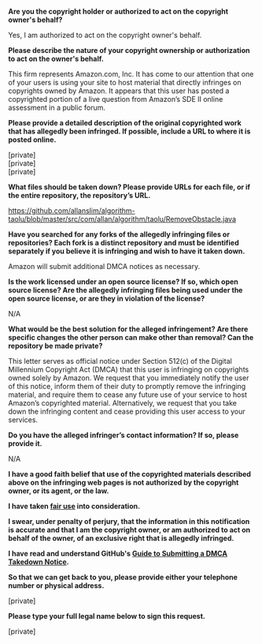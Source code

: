 **Are you the copyright holder or authorized to act on the copyright owner's behalf?**

Yes, I am authorized to act on the copyright owner's behalf.

**Please describe the nature of your copyright ownership or authorization to act on the owner's behalf.**

This firm represents Amazon.com, Inc. It has come to our attention that one of your users is using your site to host material that directly infringes on copyrights owned by Amazon. It appears that this user has posted a copyrighted portion of a live question from Amazon’s SDE II online assessment in a public forum.

**Please provide a detailed description of the original copyrighted work that has allegedly been infringed. If possible, include a URL to where it is posted online.**

[private]  
[private]  
[private]  

**What files should be taken down? Please provide URLs for each file, or if the entire repository, the repository’s URL.**

https://github.com/allanslim/algorithm-taolu/blob/master/src/com/allan/algorithm/taolu/RemoveObstacle.java

**Have you searched for any forks of the allegedly infringing files or repositories? Each fork is a distinct repository and must be identified separately if you believe it is infringing and wish to have it taken down.**

Amazon will submit additional DMCA notices as necessary.

**Is the work licensed under an open source license? If so, which open source license? Are the allegedly infringing files being used under the open source license, or are they in violation of the license?**

N/A

**What would be the best solution for the alleged infringement? Are there specific changes the other person can make other than removal? Can the repository be made private?**

This letter serves as official notice under Section 512(c) of the Digital Millennium Copyright Act (DMCA) that this user is infringing on copyrights owned solely by Amazon. We request that you immediately notify the user of this notice, inform them of their duty to promptly remove the infringing material, and require them to cease any future use of your service to host Amazon’s copyrighted material. Alternatively, we request that you take down the infringing content and cease providing this user access to your services.

**Do you have the alleged infringer’s contact information? If so, please provide it.**

N/A

**I have a good faith belief that use of the copyrighted materials described above on the infringing web pages is not authorized by the copyright owner, or its agent, or the law.**

**I have taken <a href="https://www.lumendatabase.org/topics/22">fair use</a> into consideration.**

**I swear, under penalty of perjury, that the information in this notification is accurate and that I am the copyright owner, or am authorized to act on behalf of the owner, of an exclusive right that is allegedly infringed.**

**I have read and understand GitHub's <a href="https://help.github.com/articles/guide-to-submitting-a-dmca-takedown-notice/">Guide to Submitting a DMCA Takedown Notice</a>.**

**So that we can get back to you, please provide either your telephone number or physical address.**

[private]

**Please type your full legal name below to sign this request.**

[private]
